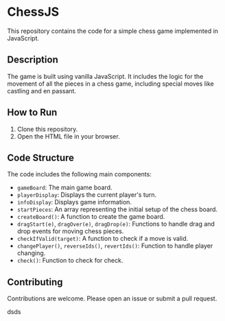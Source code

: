 # ChessJS

This repository contains the code for a simple chess game implemented in JavaScript.

## Description

The game is built using vanilla JavaScript. It includes the logic for the movement of all the pieces in a chess game, including special moves like castling and en passant.

## How to Run

1. Clone this repository.
2. Open the HTML file in your browser.

## Code Structure

The code includes the following main components:

- `gameBoard`: The main game board.
- `playerDisplay`: Displays the current player's turn.
- `infoDisplay`: Displays game information.
- `startPieces`: An array representing the initial setup of the chess board.
- `createBoard()`: A function to create the game board.
- `dragStart(e)`, `dragOver(e)`, `dragDrop(e)`: Functions to handle drag and drop events for moving chess pieces.
- `checkIfValid(target)`: A function to check if a move is valid.
- `changePlayer()`, `reverseIds()`, `revertIds()`: Function to handle player changing.
- `check()`: Function to check for check.

## Contributing

Contributions are welcome. Please open an issue or submit a pull request.

dsds